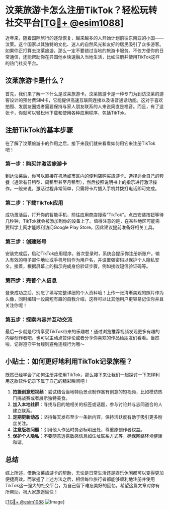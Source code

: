 # 汶莱旅游卡怎么注册TikTok？轻松玩转社交平台[[TG💪+ @esim1088](https://t.me/s/esim1088)]

近年来，随着国际旅行的逐渐恢复，越来越多的人开始计划前往东南亚的小国——汶莱。这个国家以其独特的文化、迷人的自然风光和友好的居民吸引了众多游客。如果你正打算去汶莱旅游，那么一定不要错过当地的旅游卡服务。不仅方便你的日常通信，还能帮助你在异国他乡快速融入当地生活，比如注册并使用TikTok这样的热门社交平台。

## 汶莱旅游卡是什么？

首先，我们来了解一下什么是汶莱旅游卡。汶莱旅游卡是一种专门为到访汶莱的游客设计的预付费SIM卡，它能提供高速互联网连接以及语音通话功能。这对于喜欢拍照、发朋友圈或者需要保持与家人朋友联系的人来说简直是福音。而且，有了这张卡，你就可以轻松地下载和使用各种应用程序，包括TikTok。

## 注册TikTok的基本步骤

在了解了汶莱旅游卡的作用之后，接下来我们就来看看如何用它来注册TikTok吧！

### 第一步：购买并激活旅游卡

到达汶莱后，你可以直接在机场或市区内的便利店购买旅游卡。选择适合自己的套餐（通常有日租型、周租型甚至月租型），然后按照说明书上的指示进行激活操作。一般来说，激活过程非常简单，只需将卡片插入手机并拨打电话即可完成。

### 第二步：下载TikTok应用

成功激活后，打开你的智能手机，前往应用商店搜索“TikTok”。点击安装按钮等待几秒钟，TikTok就会被添加到你的设备上了。值得注意的是，在某些地区可能需要科学上网才能顺利访问Google Play Store，因此建议提前准备好相关工具。

### 第三步：创建账号

安装完成后，启动TikTok应用程序。首次登录时，系统会提示你注册新账户。输入有效的电子邮件地址或手机号码作为用户名，并设置强密码以保护个人隐私安全。接着，根据屏幕上的指示完成身份验证步骤，例如接收短信验证码等。

### 第四步：完善个人信息

登录成功之后，别忘了填写完整详细的个人资料哦！上传一张清晰美观的照片作为头像，同时编辑一段简短有趣的自我介绍，这样可以让其他用户更容易记住你并且关注你呢！

### 第五步：探索内容并互动交流

最后一步就是尽情享受TikTok带来的乐趣啦！通过浏览推荐视频发现更多有趣的内容创作者吧，也可以主动点赞评论或者分享你喜欢的作品给朋友们看看。当然啦，记得遵守平台规则避免违规行为哦～

## 小贴士：如何更好地利用TikTok记录旅程？

既然已经学会了如何注册并使用TikTok，那么接下来让我们一起探讨一下怎样利用这款软件记录下属于自己的精彩瞬间吧！

1. **拍摄创意短视频**：尝试结合当地特色景点制作富有创意的短视频，比如模仿热门挑战赛或者展示独特美食。
2. **加入本地社群**：寻找与目的地相关的标签或话题，参与讨论并与志同道合的人建立联系。
3. **定期更新动态**：坚持每天发布至少一条新内容，保持活跃度有助于吸引更多粉丝关注。
4. **注意版权问题**：引用他人作品时务必标明出处，尊重原创作者权益。
5. **保护个人隐私**：不要随意透露敏感信息如住址联系方式等，确保网络环境健康和谐。

## 总结

综上所述，借助汶莱旅游卡的帮助，无论是日常生活还是娱乐休闲都可以变得更加便捷高效。而掌握了上述方法之后，相信每位旅行者都能够顺利地注册并使用TikTok这一强大的社交平台，为自己留下难忘美好的回忆。希望这篇文章对你有所帮助，祝大家旅途愉快！

[[TG💪+ @esim1088](https://t.me/s/esim1088) ![Image](https://i.postimg.cc/4NQfJmqS/Snipaste-2025-05-13-00-14-12.png)]